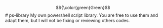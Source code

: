 $${\color{green}Green}$$# ps-library
My own powershell script library. You are free to use them and adapt them, but I will not be fixing or reviewing others codes.
